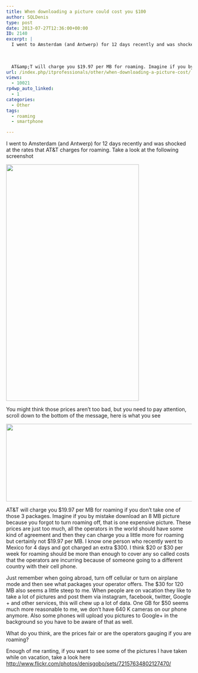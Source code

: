 ```yaml
---
title: When downloading a picture could cost you $100
author: SQLDenis
type: post
date: 2013-07-27T12:36:00+00:00
ID: 2140
excerpt: |
  I went to Amsterdam (and Antwerp) for 12 days recently and was shocked at the rates that AT&amp;T charges for roaming. Take a look at the following screenshot
  
  
  
  AT&amp;T will charge you $19.97 per MB for roaming. Imagine if you by mistake download&hellip;
url: /index.php/itprofessionals/other/when-downloading-a-picture-cost/
views:
  - 10021
rp4wp_auto_linked:
  - 1
categories:
  - Other
tags:
  - roaming
  - smartphone

---
```

I went to Amsterdam (and Antwerp) for 12 days recently and was shocked at the rates that AT&T charges for roaming. Take a look at the following screenshot

[<img alt="" src="/wp-content/uploads/blogs/ITProfessionals/Denis/Screenshot_2013-07-27-08-12-44.png?mtime=1374927587" width="360" height="640" />][1]

You might think those prices aren&#8217;t too bad, but you need to pay attention, scroll down to the bottom of the message, here is what you see
  

  
[<img alt="" src="/wp-content/uploads/users/SQLDenis/TurnOfData.PNG?mtime=1374929678" width="565" height="210" />][2]
  
AT&T will charge you $19.97 per MB for roaming if you don&#8217;t take one of those 3 packages. Imagine if you by mistake download an 8 MB picture because you forgot to turn roaming off, that is one expensive picture. These prices are just too much, all the operators in the world should have some kind of agreement and then they can charge you a little more for roaming but certainly not $19.97 per MB. I know one person who recently went to Mexico for 4 days and got charged an extra $300. I think $20 or $30 per week for roaming should be more than enough to cover any so called costs that the operators are incurring because of someone going to a different country with their cell phone.

Just remember when going abroad, turn off cellular or turn on airplane mode and then see what packages your operator offers. The $30 for 120 MB also seems a little steep to me. When people are on vacation they like to take a lot of pictures and post them via instagram, facebook, twitter, Google + and other services, this will chew up a lot of data. One GB for $50 seems much more reasonable to me, we don&#8217;t have 640 K cameras on our phone anymore. Also some phones will upload you pictures to Google+ in the background so you have to be aware of that as well.

What do you think, are the prices fair or are the operators gauging if you are roaming?

Enough of me ranting, if you want to see some of the pictures I have taken while on vacation, take a look here http://www.flickr.com/photos/denisgobo/sets/72157634802127470/

 [1]: /wp-content/uploads/blogs/ITProfessionals/Denis/Screenshot_2013-07-27-08-12-44.png?mtime=1374927587
 [2]: /wp-content/uploads/users/SQLDenis/TurnOfData.PNG?mtime=1374929678